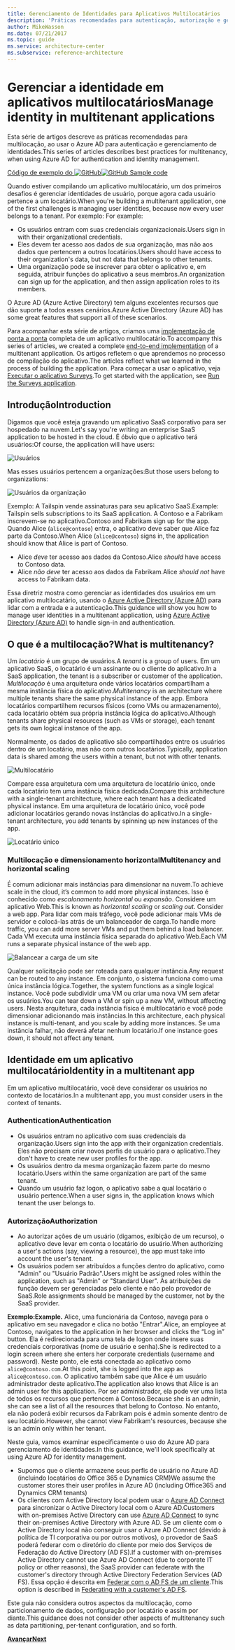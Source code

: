 ```yaml
---
title: Gerenciamento de Identidades para Aplicativos Multilocatários
description: 'Práticas recomendadas para autenticação, autorização e gerenciamento de identidades em aplicativos multilocatários.'
author: MikeWasson
ms.date: 07/21/2017
ms.topic: guide
ms.service: architecture-center
ms.subservice: reference-architecture
---
```


# <a name="manage-identity-in-multitenant-applications"></a><span data-ttu-id="de37d-103">Gerenciar a identidade em aplicativos multilocatários</span><span class="sxs-lookup"><span data-stu-id="de37d-103">Manage identity in multitenant applications</span></span>

<span data-ttu-id="de37d-104">Esta série de artigos descreve as práticas recomendadas para multilocação, ao usar o Azure AD para autenticação e gerenciamento de identidades.</span><span class="sxs-lookup"><span data-stu-id="de37d-104">This series of articles describes best practices for multitenancy, when using Azure AD for authentication and identity management.</span></span>

<span data-ttu-id="de37d-105">[Código de exemplo do ![GitHub](../_images/github.png)][sample-application]</span><span class="sxs-lookup"><span data-stu-id="de37d-105">[![GitHub](../_images/github.png) Sample code][sample-application]</span></span>

<span data-ttu-id="de37d-106">Quando estiver compilando um aplicativo multilocatário, um dos primeiros desafios é gerenciar identidades de usuário, porque agora cada usuário pertence a um locatário.</span><span class="sxs-lookup"><span data-stu-id="de37d-106">When you're building a multitenant application, one of the first challenges is managing user identities, because now every user belongs to a tenant.</span></span> <span data-ttu-id="de37d-107">Por exemplo: </span><span class="sxs-lookup"><span data-stu-id="de37d-107">For example:</span></span>

- <span data-ttu-id="de37d-108">Os usuários entram com suas credenciais organizacionais.</span><span class="sxs-lookup"><span data-stu-id="de37d-108">Users sign in with their organizational credentials.</span></span>
- <span data-ttu-id="de37d-109">Eles devem ter acesso aos dados de sua organização, mas não aos dados que pertencem a outros locatários.</span><span class="sxs-lookup"><span data-stu-id="de37d-109">Users should have access to their organization's data, but not data that belongs to other tenants.</span></span>
- <span data-ttu-id="de37d-110">Uma organização pode se inscrever para obter o aplicativo e, em seguida, atribuir funções do aplicativo a seus membros.</span><span class="sxs-lookup"><span data-stu-id="de37d-110">An organization can sign up for the application, and then assign application roles to its members.</span></span>

<span data-ttu-id="de37d-111">O Azure AD (Azure Active Directory) tem alguns excelentes recursos que dão suporte a todos esses cenários.</span><span class="sxs-lookup"><span data-stu-id="de37d-111">Azure Active Directory (Azure AD) has some great features that support all of these scenarios.</span></span>

<span data-ttu-id="de37d-112">Para acompanhar esta série de artigos, criamos uma [implementação de ponta a ponta][sample-application] completa de um aplicativo multilocatário.</span><span class="sxs-lookup"><span data-stu-id="de37d-112">To accompany this series of articles, we created a complete [end-to-end implementation][sample-application] of a multitenant application.</span></span> <span data-ttu-id="de37d-113">Os artigos refletem o que aprendemos no processo de compilação do aplicativo.</span><span class="sxs-lookup"><span data-stu-id="de37d-113">The articles reflect what we learned in the process of building the application.</span></span> <span data-ttu-id="de37d-114">Para começar a usar o aplicativo, veja [Executar o aplicativo Surveys][running-the-app].</span><span class="sxs-lookup"><span data-stu-id="de37d-114">To get started with the application, see [Run the Surveys application][running-the-app].</span></span>

## <a name="introduction"></a><span data-ttu-id="de37d-115">Introdução</span><span class="sxs-lookup"><span data-stu-id="de37d-115">Introduction</span></span>

<span data-ttu-id="de37d-116">Digamos que você esteja gravando um aplicativo SaaS corporativo para ser hospedado na nuvem.</span><span class="sxs-lookup"><span data-stu-id="de37d-116">Let's say you're writing an enterprise SaaS application to be hosted in the cloud.</span></span> <span data-ttu-id="de37d-117">É óbvio que o aplicativo terá usuários:</span><span class="sxs-lookup"><span data-stu-id="de37d-117">Of course, the application will have users:</span></span>

![Usuários](./images/users.png)

<span data-ttu-id="de37d-119">Mas esses usuários pertencem a organizações:</span><span class="sxs-lookup"><span data-stu-id="de37d-119">But those users belong to organizations:</span></span>

![Usuários da organização](./images/org-users.png)

<span data-ttu-id="de37d-121">Exemplo: A Tailspin vende assinaturas para seu aplicativo SaaS.</span><span class="sxs-lookup"><span data-stu-id="de37d-121">Example: Tailspin sells subscriptions to its SaaS application.</span></span> <span data-ttu-id="de37d-122">A Contoso e a Fabrikam inscrevem-se no aplicativo.</span><span class="sxs-lookup"><span data-stu-id="de37d-122">Contoso and Fabrikam sign up for the app.</span></span> <span data-ttu-id="de37d-123">Quando Alice (`alice@contoso`) entra, o aplicativo deve saber que Alice faz parte da Contoso.</span><span class="sxs-lookup"><span data-stu-id="de37d-123">When Alice (`alice@contoso`) signs in, the application should know that Alice is part of Contoso.</span></span>

- <span data-ttu-id="de37d-124">Alice *deve* ter acesso aos dados da Contoso.</span><span class="sxs-lookup"><span data-stu-id="de37d-124">Alice *should* have access to Contoso data.</span></span>
- <span data-ttu-id="de37d-125">Alice *não deve* ter acesso aos dados da Fabrikam.</span><span class="sxs-lookup"><span data-stu-id="de37d-125">Alice *should not* have access to Fabrikam data.</span></span>

<span data-ttu-id="de37d-126">Essa diretriz mostra como gerenciar as identidades dos usuários em um aplicativo multilocatário, usando o [Azure Active Directory (Azure AD)](/azure/active-directory) para lidar com a entrada e a autenticação.</span><span class="sxs-lookup"><span data-stu-id="de37d-126">This guidance will show you how to manage user identities in a multitenant application, using [Azure Active Directory (Azure AD)](/azure/active-directory) to handle sign-in and authentication.</span></span>

<!-- markdownlint-disable MD026 -->

## <a name="what-is-multitenancy"></a><span data-ttu-id="de37d-127">O que é a multilocação?</span><span class="sxs-lookup"><span data-stu-id="de37d-127">What is multitenancy?</span></span>

<!-- markdownlint-enable MD026 -->

<span data-ttu-id="de37d-128">Um *locatário* é um grupo de usuários.</span><span class="sxs-lookup"><span data-stu-id="de37d-128">A *tenant* is a group of users.</span></span> <span data-ttu-id="de37d-129">Em um aplicativo SaaS, o locatário é um assinante ou o cliente do aplicativo.</span><span class="sxs-lookup"><span data-stu-id="de37d-129">In a SaaS application, the tenant is a subscriber or customer of the application.</span></span> <span data-ttu-id="de37d-130">*Multilocação* é uma arquitetura onde vários locatários compartilham a mesma instância física do aplicativo.</span><span class="sxs-lookup"><span data-stu-id="de37d-130">*Multitenancy* is an architecture where multiple tenants share the same physical instance of the app.</span></span> <span data-ttu-id="de37d-131">Embora locatários compartilhem recursos físicos (como VMs ou armazenamento), cada locatário obtém sua própria instância lógica do aplicativo.</span><span class="sxs-lookup"><span data-stu-id="de37d-131">Although tenants share physical resources (such as VMs or storage), each tenant gets its own logical instance of the app.</span></span>

<span data-ttu-id="de37d-132">Normalmente, os dados de aplicativo são compartilhados entre os usuários dentro de um locatário, mas não com outros locatários.</span><span class="sxs-lookup"><span data-stu-id="de37d-132">Typically, application data is shared among the users within a tenant, but not with other tenants.</span></span>

![Multilocatário](./images/multitenant.png)

<span data-ttu-id="de37d-134">Compare essa arquitetura com uma arquitetura de locatário único, onde cada locatário tem uma instância física dedicada.</span><span class="sxs-lookup"><span data-stu-id="de37d-134">Compare this architecture with a single-tenant architecture, where each tenant has a dedicated physical instance.</span></span> <span data-ttu-id="de37d-135">Em uma arquitetura de locatário único, você pode adicionar locatários gerando novas instâncias do aplicativo.</span><span class="sxs-lookup"><span data-stu-id="de37d-135">In a single-tenant architecture, you add tenants by spinning up new instances of the app.</span></span>

![Locatário único](./images/single-tenant.png)

### <a name="multitenancy-and-horizontal-scaling"></a><span data-ttu-id="de37d-137">Multilocação e dimensionamento horizontal</span><span class="sxs-lookup"><span data-stu-id="de37d-137">Multitenancy and horizontal scaling</span></span>

<span data-ttu-id="de37d-138">É comum adicionar mais instâncias para dimensionar na nuvem.</span><span class="sxs-lookup"><span data-stu-id="de37d-138">To achieve scale in the cloud, it’s common to add more physical instances.</span></span> <span data-ttu-id="de37d-139">Isso é conhecido como *escalonamento horizontal* ou *expansão*. Considere um aplicativo Web.</span><span class="sxs-lookup"><span data-stu-id="de37d-139">This is known as *horizontal scaling* or *scaling out*. Consider a web app.</span></span> <span data-ttu-id="de37d-140">Para lidar com mais tráfego, você pode adicionar mais VMs de servidor e colocá-las atrás de um balanceador de carga.</span><span class="sxs-lookup"><span data-stu-id="de37d-140">To handle more traffic, you can add more server VMs and put them behind a load balancer.</span></span> <span data-ttu-id="de37d-141">Cada VM executa uma instância física separada do aplicativo Web.</span><span class="sxs-lookup"><span data-stu-id="de37d-141">Each VM runs a separate physical instance of the web app.</span></span>

![Balancear a carga de um site](./images/load-balancing.png)

<span data-ttu-id="de37d-143">Qualquer solicitação pode ser roteada para qualquer instância.</span><span class="sxs-lookup"><span data-stu-id="de37d-143">Any request can be routed to any instance.</span></span> <span data-ttu-id="de37d-144">Em conjunto, o sistema funciona como uma única instância lógica.</span><span class="sxs-lookup"><span data-stu-id="de37d-144">Together, the system functions as a single logical instance.</span></span> <span data-ttu-id="de37d-145">Você pode subdividir uma VM ou criar uma nova VM sem afetar os usuários.</span><span class="sxs-lookup"><span data-stu-id="de37d-145">You can tear down a VM or spin up a new VM, without affecting users.</span></span> <span data-ttu-id="de37d-146">Nesta arquitetura, cada instância física é multilocatário e você pode dimensionar adicionando mais instâncias.</span><span class="sxs-lookup"><span data-stu-id="de37d-146">In this architecture, each physical instance is multi-tenant, and you scale by adding more instances.</span></span> <span data-ttu-id="de37d-147">Se uma instância falhar, não deverá afetar nenhum locatário.</span><span class="sxs-lookup"><span data-stu-id="de37d-147">If one instance goes down, it should not affect any tenant.</span></span>

## <a name="identity-in-a-multitenant-app"></a><span data-ttu-id="de37d-148">Identidade em um aplicativo multilocatário</span><span class="sxs-lookup"><span data-stu-id="de37d-148">Identity in a multitenant app</span></span>

<span data-ttu-id="de37d-149">Em um aplicativo multilocatário, você deve considerar os usuários no contexto de locatários.</span><span class="sxs-lookup"><span data-stu-id="de37d-149">In a multitenant app, you must consider users in the context of tenants.</span></span>

### <a name="authentication"></a><span data-ttu-id="de37d-150">Authentication</span><span class="sxs-lookup"><span data-stu-id="de37d-150">Authentication</span></span>

- <span data-ttu-id="de37d-151">Os usuários entram no aplicativo com suas credenciais da organização.</span><span class="sxs-lookup"><span data-stu-id="de37d-151">Users sign into the app with their organization credentials.</span></span> <span data-ttu-id="de37d-152">Eles não precisam criar novos perfis de usuário para o aplicativo.</span><span class="sxs-lookup"><span data-stu-id="de37d-152">They don't have to create new user profiles for the app.</span></span>
- <span data-ttu-id="de37d-153">Os usuários dentro da mesma organização fazem parte do mesmo locatário.</span><span class="sxs-lookup"><span data-stu-id="de37d-153">Users within the same organization are part of the same tenant.</span></span>
- <span data-ttu-id="de37d-154">Quando um usuário faz logon, o aplicativo sabe a qual locatário o usuário pertence.</span><span class="sxs-lookup"><span data-stu-id="de37d-154">When a user signs in, the application knows which tenant the user belongs to.</span></span>

### <a name="authorization"></a><span data-ttu-id="de37d-155">Autorização</span><span class="sxs-lookup"><span data-stu-id="de37d-155">Authorization</span></span>

- <span data-ttu-id="de37d-156">Ao autorizar ações de um usuário (digamos, exibição de um recurso), o aplicativo deve levar em conta o locatário do usuário.</span><span class="sxs-lookup"><span data-stu-id="de37d-156">When authorizing a user's actions (say, viewing a resource), the app must take into account the user's tenant.</span></span>
- <span data-ttu-id="de37d-157">Os usuários podem ser atribuídos a funções dentro do aplicativo, como "Admin" ou "Usuário Padrão".</span><span class="sxs-lookup"><span data-stu-id="de37d-157">Users might be assigned roles within the application, such as "Admin" or "Standard User".</span></span> <span data-ttu-id="de37d-158">As atribuições de função devem ser gerenciadas pelo cliente e não pelo provedor de SaaS.</span><span class="sxs-lookup"><span data-stu-id="de37d-158">Role assignments should be managed by the customer, not by the SaaS provider.</span></span>

<span data-ttu-id="de37d-159">**Exemplo:**</span><span class="sxs-lookup"><span data-stu-id="de37d-159">**Example.**</span></span> <span data-ttu-id="de37d-160">Alice, uma funcionária da Contoso, navega para o aplicativo em seu navegador e clica no botão "Entrar".</span><span class="sxs-lookup"><span data-stu-id="de37d-160">Alice, an employee at Contoso, navigates to the application in her browser and clicks the “Log in” button.</span></span> <span data-ttu-id="de37d-161">Ela é redirecionada para uma tela de logon onde insere suas credenciais corporativas (nome de usuário e senha).</span><span class="sxs-lookup"><span data-stu-id="de37d-161">She is redirected to a login screen where she enters her corporate credentials (username and password).</span></span> <span data-ttu-id="de37d-162">Neste ponto, ele está conectada ao aplicativo como `alice@contoso.com`.</span><span class="sxs-lookup"><span data-stu-id="de37d-162">At this point, she is logged into the app as `alice@contoso.com`.</span></span> <span data-ttu-id="de37d-163">O aplicativo também sabe que Alice é um usuário administrador deste aplicativo.</span><span class="sxs-lookup"><span data-stu-id="de37d-163">The application also knows that Alice is an admin user for this application.</span></span> <span data-ttu-id="de37d-164">Por ser administrador, ela pode ver uma lista de todos os recursos que pertencem à Contoso.</span><span class="sxs-lookup"><span data-stu-id="de37d-164">Because she is an admin, she can see a list of all the resources that belong to Contoso.</span></span> <span data-ttu-id="de37d-165">No entanto, ela não poderá exibir recursos da Fabrikam pois é admin somente dentro de seu locatário.</span><span class="sxs-lookup"><span data-stu-id="de37d-165">However, she cannot view Fabrikam's resources, because she is an admin only within her tenant.</span></span>

<span data-ttu-id="de37d-166">Neste guia, vamos examinar especificamente o uso do Azure AD para gerenciamento de identidades.</span><span class="sxs-lookup"><span data-stu-id="de37d-166">In this guidance, we'll look specifically at using Azure AD for identity management.</span></span>

- <span data-ttu-id="de37d-167">Supomos que o cliente armazene seus perfis de usuário no Azure AD (incluindo locatários do Office 365 e Dynamics CRM)</span><span class="sxs-lookup"><span data-stu-id="de37d-167">We assume the customer stores their user profiles in Azure AD (including Office365 and Dynamics CRM tenants)</span></span>
- <span data-ttu-id="de37d-168">Os clientes com Active Directory local podem usar o [Azure AD Connect](/azure/active-directory/hybrid/whatis-hybrid-identity) para sincronizar o Active Directory local com o Azure AD.</span><span class="sxs-lookup"><span data-stu-id="de37d-168">Customers with on-premises Active Directory can use [Azure AD Connect](/azure/active-directory/hybrid/whatis-hybrid-identity) to sync their on-premises Active Directory with Azure AD.</span></span> <span data-ttu-id="de37d-169">Se um cliente com o Active Directory local não conseguir usar o Azure AD Connect (devido à política de TI corporativa ou por outros motivos), o provedor de SaaS poderá federar com o diretório do cliente por meio dos Serviços de Federação do Active Directory (AD FS).</span><span class="sxs-lookup"><span data-stu-id="de37d-169">If a customer with on-premises Active Directory cannot use Azure AD Connect (due to corporate IT policy or other reasons), the SaaS provider can federate with the customer's directory through Active Directory Federation Services (AD FS).</span></span> <span data-ttu-id="de37d-170">Essa opção é descrita em [Federar com o AD FS de um cliente](adfs.md).</span><span class="sxs-lookup"><span data-stu-id="de37d-170">This option is described in [Federating with a customer's AD FS](adfs.md).</span></span>

<span data-ttu-id="de37d-171">Este guia não considera outros aspectos da multilocação, como particionamento de dados, configuração por locatário e assim por diante.</span><span class="sxs-lookup"><span data-stu-id="de37d-171">This guidance does not consider other aspects of multitenancy such as data partitioning, per-tenant configuration, and so forth.</span></span>

[<span data-ttu-id="de37d-172">**Avançar**</span><span class="sxs-lookup"><span data-stu-id="de37d-172">**Next**</span></span>](./tailspin.md)

<!-- links -->

[sample-application]: https://github.com/mspnp/multitenant-saas-guidance
[running-the-app]: ./run-the-app.md
